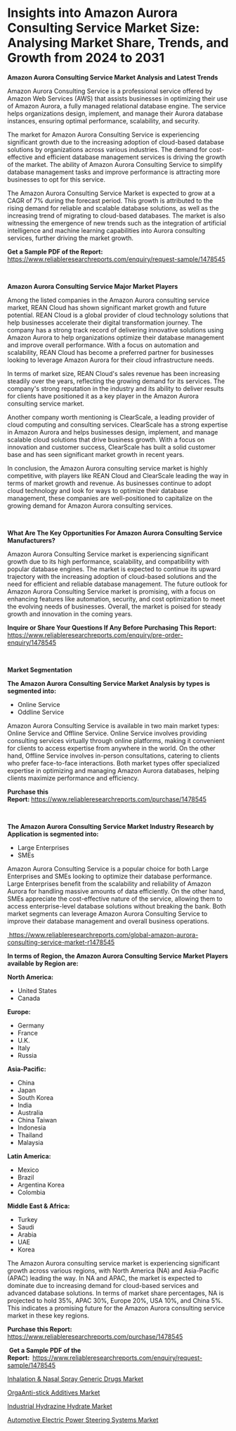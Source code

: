 <p><h1>Insights into Amazon Aurora Consulting Service Market Size: Analysing Market Share, Trends, and Growth from 2024 to 2031</h1></p><p><strong>Amazon Aurora Consulting Service Market Analysis and Latest Trends</strong></p>
<p><p>Amazon Aurora Consulting Service is a professional service offered by Amazon Web Services (AWS) that assists businesses in optimizing their use of Amazon Aurora, a fully managed relational database engine. The service helps organizations design, implement, and manage their Aurora database instances, ensuring optimal performance, scalability, and security.</p><p>The market for Amazon Aurora Consulting Service is experiencing significant growth due to the increasing adoption of cloud-based database solutions by organizations across various industries. The demand for cost-effective and efficient database management services is driving the growth of the market. The ability of Amazon Aurora Consulting Service to simplify database management tasks and improve performance is attracting more businesses to opt for this service.</p><p>The Amazon Aurora Consulting Service Market is expected to grow at a CAGR of 7% during the forecast period. This growth is attributed to the rising demand for reliable and scalable database solutions, as well as the increasing trend of migrating to cloud-based databases. The market is also witnessing the emergence of new trends such as the integration of artificial intelligence and machine learning capabilities into Aurora consulting services, further driving the market growth.</p></p>
<p><strong>Get a Sample PDF of the Report:&nbsp;</strong> <a href="https://www.reliableresearchreports.com/enquiry/request-sample/1478545">https://www.reliableresearchreports.com/enquiry/request-sample/1478545</a></p>
<p>&nbsp;</p>
<p><strong>Amazon Aurora Consulting Service Major Market Players</strong></p>
<p><p>Among the listed companies in the Amazon Aurora consulting service market, REAN Cloud has shown significant market growth and future potential. REAN Cloud is a global provider of cloud technology solutions that help businesses accelerate their digital transformation journey. The company has a strong track record of delivering innovative solutions using Amazon Aurora to help organizations optimize their database management and improve overall performance. With a focus on automation and scalability, REAN Cloud has become a preferred partner for businesses looking to leverage Amazon Aurora for their cloud infrastructure needs.</p><p>In terms of market size, REAN Cloud's sales revenue has been increasing steadily over the years, reflecting the growing demand for its services. The company's strong reputation in the industry and its ability to deliver results for clients have positioned it as a key player in the Amazon Aurora consulting service market.</p><p>Another company worth mentioning is ClearScale, a leading provider of cloud computing and consulting services. ClearScale has a strong expertise in Amazon Aurora and helps businesses design, implement, and manage scalable cloud solutions that drive business growth. With a focus on innovation and customer success, ClearScale has built a solid customer base and has seen significant market growth in recent years.</p><p>In conclusion, the Amazon Aurora consulting service market is highly competitive, with players like REAN Cloud and ClearScale leading the way in terms of market growth and revenue. As businesses continue to adopt cloud technology and look for ways to optimize their database management, these companies are well-positioned to capitalize on the growing demand for Amazon Aurora consulting services.</p></p>
<p>&nbsp;</p>
<p><strong>What Are The Key Opportunities For Amazon Aurora Consulting Service Manufacturers?</strong></p>
<p><p>Amazon Aurora Consulting Service market is experiencing significant growth due to its high performance, scalability, and compatibility with popular database engines. The market is expected to continue its upward trajectory with the increasing adoption of cloud-based solutions and the need for efficient and reliable database management. The future outlook for Amazon Aurora Consulting Service market is promising, with a focus on enhancing features like automation, security, and cost optimization to meet the evolving needs of businesses. Overall, the market is poised for steady growth and innovation in the coming years.</p></p>
<p><strong>Inquire or Share Your Questions If Any Before Purchasing This Report:</strong> <a href="https://www.reliableresearchreports.com/enquiry/pre-order-enquiry/1478545">https://www.reliableresearchreports.com/enquiry/pre-order-enquiry/1478545</a></p>
<p>&nbsp;</p>
<p><strong>Market Segmentation</strong></p>
<p><strong>The Amazon Aurora Consulting Service Market Analysis by types is segmented into:</strong></p>
<p><ul><li>Online Service</li><li>Oddline Service</li></ul></p>
<p><p>Amazon Aurora Consulting Service is available in two main market types: Online Service and Offline Service. Online Service involves providing consulting services virtually through online platforms, making it convenient for clients to access expertise from anywhere in the world. On the other hand, Offline Service involves in-person consultations, catering to clients who prefer face-to-face interactions. Both market types offer specialized expertise in optimizing and managing Amazon Aurora databases, helping clients maximize performance and efficiency.</p></p>
<p><strong>Purchase this Report:&nbsp;</strong><a href="https://www.reliableresearchreports.com/purchase/1478545">https://www.reliableresearchreports.com/purchase/1478545</a></p>
<p>&nbsp;</p>
<p><strong>The Amazon Aurora Consulting Service Market Industry Research by Application is segmented into:</strong></p>
<p><ul><li>Large Enterprises</li><li>SMEs</li></ul></p>
<p><p>Amazon Aurora Consulting Service is a popular choice for both Large Enterprises and SMEs looking to optimize their database performance. Large Enterprises benefit from the scalability and reliability of Amazon Aurora for handling massive amounts of data efficiently. On the other hand, SMEs appreciate the cost-effective nature of the service, allowing them to access enterprise-level database solutions without breaking the bank. Both market segments can leverage Amazon Aurora Consulting Service to improve their database management and overall business operations.</p></p>
<p><a href="https://www.reliableresearchreports.com/global-amazon-aurora-consulting-service-market-r1478545">&nbsp;https://www.reliableresearchreports.com/global-amazon-aurora-consulting-service-market-r1478545</a></p>
<p><strong>In terms of Region, the Amazon Aurora Consulting Service Market Players available by Region are:</strong></p>
<p>
    <p> <strong> North America: </strong>
        <ul>
            <li>United States</li>
            <li>Canada</li>
        </ul>
        </p> 
    <p> <strong> Europe: </strong>
        <ul>
            <li>Germany</li>
            <li>France</li>
            <li>U.K.</li>
            <li>Italy</li>
            <li>Russia</li>
        </ul>
        </p> 
    <p> <strong> Asia-Pacific: </strong>
        <ul>
            <li>China</li>
            <li>Japan</li>
            <li>South Korea</li>
            <li>India</li>
            <li>Australia</li>
            <li>China Taiwan</li>
            <li>Indonesia</li>
            <li>Thailand</li>
            <li>Malaysia</li>
        </ul>
        </p> 
    <p> <strong> Latin America: </strong>
        <ul>
            <li>Mexico</li>
            <li>Brazil</li>
            <li>Argentina Korea</li>
            <li>Colombia</li>
        </ul>
        </p> 
    <p> <strong> Middle East & Africa: </strong>
        <ul>
            <li>Turkey</li>
            <li>Saudi</li>
            <li>Arabia</li>
            <li>UAE</li>
            <li>Korea</li>
        </ul>
    </p>
    </p>
<p><p>The Amazon Aurora consulting service market is experiencing significant growth across various regions, with North America (NA) and Asia-Pacific (APAC) leading the way. In NA and APAC, the market is expected to dominate due to increasing demand for cloud-based services and advanced database solutions. In terms of market share percentages, NA is projected to hold 35%, APAC 30%, Europe 20%, USA 10%, and China 5%. This indicates a promising future for the Amazon Aurora consulting service market in these key regions.</p></p>
<p><strong>Purchase this Report: </strong><a href="https://www.reliableresearchreports.com/purchase/1478545">https://www.reliableresearchreports.com/purchase/1478545</a></p>
<p>&nbsp;<strong>Get a Sample PDF of the Report:&nbsp;&nbsp;</strong><a href="https://www.reliableresearchreports.com/enquiry/request-sample/1478545">https://www.reliableresearchreports.com/enquiry/request-sample/1478545</a></p>
<p><strong></strong></p>
<p><p><a href="https://github.com/fxdvmliw90/Market-Research-Report-List-1/blob/main/inhalation-nasal-spray-generic-drugs-market.md">Inhalation & Nasal Spray Generic Drugs Market</a></p><p><a href="https://medium.com/@jeniw10236654655/insights-into-orgaanti-stick-additives-market-share-and-competitive-landscape-for-period-from-2024-207eb5aa677e">OrgaAnti-stick Additives Market</a></p><p><a href="https://medium.com/@penurundingin_24290/industrial-hydrazine-hydrate-market-outlook-and-forecast-from-2024-to-2031-54c1f8d19ce9">Industrial Hydrazine Hydrate Market</a></p><p><a href="https://github.com/eeenafisainka/Market-Research-Report-List-1/blob/main/automotive-electric-power-steering-systems-market.md">Automotive Electric Power Steering Systems Market</a></p></p>